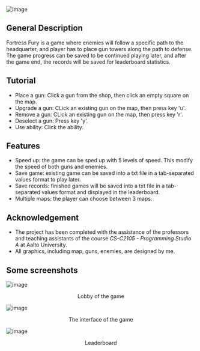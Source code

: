 ![image](https://github.com/nguyenvuminhh/fortress-fury-tower-defense/assets/157608181/0c4daf62-beae-45bc-9a70-e80e4a256ca7)

## General Description
Fortress Fury is a game where enemies will follow a specific path to the headquarter, and player has to place gun towers along
the path to defense. The game progress can be saved to be continued playing later, and after the game end, the records will be
saved for leaderboard statistics.

## Tutorial
- Place a gun: Click a gun from the shop, then click an empty square on the map.
- Upgrade a gun: CLick an existing gun on the map, then press key 'u'.
- Remove a gun: CLick an existing gun on the map, then press key 'r'.
- Deselect a gun: Press key 'y'.
- Use ability: Click the ability.

## Features
- Speed up: the game can be sped up with 5 levels of speed. This modify the speed of both guns and enemies.
- Save game: existing game can be saved into a txt file in a tab-separated values format to play later.
- Save records: finished games will be saved into a txt file in a tab-separated values format and displayed in the leaderboard.
- Multiple maps: the player can choose between 3 maps.

## Acknowledgement
- The project has been completed with the assistance of the professors and teaching assistants of the course _CS-C2105 - Programming Studio A_ at Aalto University.
- All graphics, including map, guns, enemies, are designed by me.

## Some screenshots
![image](https://github.com/nguyenvuminhh/fortress-fury-tower-defense/assets/157608181/aef6c583-8a12-4a02-80c4-7ed4cf020fce)

<p align="center">
  Lobby of the game
</p>

![image](https://github.com/nguyenvuminhh/fortress-fury-tower-defense/assets/157608181/7ac898ca-9d31-46c5-8866-2cc8b9b76cac)

<p align="center">
  The interface of the game
</p>

![image](https://github.com/nguyenvuminhh/fortress-fury-tower-defense/assets/157608181/fcc3243f-f607-4e2c-9afb-4b6ca2f47385)

<p align="center">
  Leaderboard
</p>
